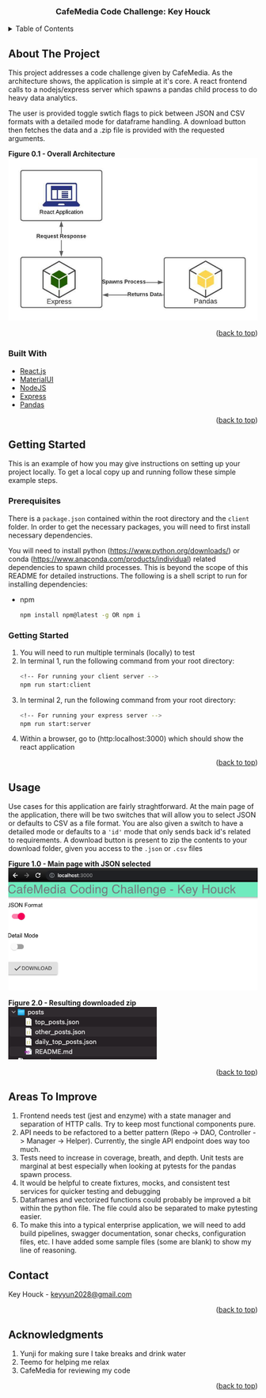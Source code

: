 <!-- PROJECT LOGO -->
<br />

<h3 align="center">CafeMedia Code Challenge: Key Houck</h3>

<!-- TABLE OF CONTENTS -->
<details>
  <summary>Table of Contents</summary>
  <ol>
    <li>
      <a href="#about-the-project">About The Project</a>
      <ul>
        <li><a href="#built-with">Built With</a></li>
      </ul>
    </li>
    <li>
      <a href="#getting-started">Getting Started</a>
      <ul>
        <li><a href="#prerequisites">Prerequisites</a></li>
        <li><a href="#installation">Installation</a></li>
      </ul>
    </li>
    <li><a href="#usage">Usage</a></li>
    <li><a href="#roadmap">Roadmap</a></li>
    <li><a href="#contributing">Contributing</a></li>
    <li><a href="#license">License</a></li>
    <li><a href="#contact">Contact</a></li>
    <li><a href="#acknowledgments">Acknowledgments</a></li>
  </ol>
</details>

<!-- ABOUT THE PROJECT -->

## About The Project

This project addresses a code challenge given by CafeMedia. As the architecture shows, the application is simple at it's core. A react frontend calls to a nodejs/express server which spawns a pandas child process to do heavy data analytics.

The user is provided toggle swtich flags to pick between JSON and CSV formats with a detailed mode for dataframe handling. A download button then fetches the data and a .zip file is provided with the requested arguments.

**Figure 0.1 - Overall Architecture**
![Main Page](images/blank_diagram.jpeg)

<p align="right">(<a href="#top">back to top</a>)</p>

### Built With

-   [React.js](https://reactjs.org/)
-   [MaterialUI](https://mui.com/)
-   [NodeJS](https://nodejs.org/en/)
-   [Express](https://expressjs.com/)
-   [Pandas](https://pandas.pydata.org/)

<p align="right">(<a href="#top">back to top</a>)</p>

<!-- GETTING STARTED -->

## Getting Started

This is an example of how you may give instructions on setting up your project locally.
To get a local copy up and running follow these simple example steps.

### Prerequisites

There is a `package.json` contained within the root directory and the `client` folder. In order to get the necessary packages, you will need to first install necessary dependencies.

You will need to install python (https://www.python.org/downloads/) or conda (https://www.anaconda.com/products/individual) related dependencies to spawn child processes. This is beyond the scope of this README for detailed instructions. The following is a shell script to run for installing dependencies:

-   npm
    ```sh
    npm install npm@latest -g OR npm i
    ```

### Getting Started

1. You will need to run multiple terminals (locally) to test
2. In terminal 1, run the following command from your root directory:
    ```sh
    <!-- For running your client server -->
    npm run start:client
    ```
3. In terminal 2, run the following command from your root directory:
    ```sh
    <!-- For running your express server -->
    npm run start:server
    ```
4. Within a browser, go to (http:localhost:3000) which should show the react application
 <p align="right">(<a href="#top">back to top</a>)</p>

<!-- USAGE EXAMPLES -->

## Usage

Use cases for this application are fairly straghtforward. At the main page of the application, there will be two switches that will allow you to select JSON or defaults to CSV as a file format. You are also given a switch to have a detailed mode or defaults to a `'id'` mode that only sends back id's related to requirements. A download button is present to zip the contents to your download folder, given you access to the `.json` or `.csv` files

**Figure 1.0 - Main page with JSON selected**
![Main Page](images/main_app.png)

**Figure 2.0 - Resulting downloaded zip**
![Posts Download](images/posts_download.png)

<p align="right">(<a href="#top">back to top</a>)</p>

## Areas To Improve

1. Frontend needs test (jest and enzyme) with a state manager and separation of HTTP calls. Try to keep most functional components pure.
2. API needs to be refactored to a better pattern (Repo -> DAO, Controller -> Manager -> Helper). Currently, the single API endpoint does way too much.
3. Tests need to increase in coverage, breath, and depth. Unit tests are marginal at best especially when looking at pytests for the pandas spawn process.
4. It would be helpful to create fixtures, mocks, and consistent test services for quicker testing and debugging
5. Dataframes and vectorized functions could probably be improved a bit within the python file. The file could also be separated to make pytesting easier.
6. To make this into a typical enterprise application, we will need to add build pipelines, swagger documentation, sonar checks, configuration files, etc. I have added some sample files (some are blank) to show my line of reasoning.

<!-- CONTACT -->

## Contact

Key Houck - keyyun2028@gmail.com

<p align="right">(<a href="#top">back to top</a>)</p>

<!-- ACKNOWLEDGMENTS -->

## Acknowledgments

1. Yunji for making sure I take breaks and drink water
2. Teemo for helping me relax
3. CafeMedia for reviewing my code

<p align="right">(<a href="#top">back to top</a>)</p>
